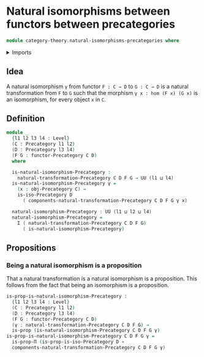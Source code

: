 # Natural isomorphisms between functors between precategories

```agda
module category-theory.natural-isomorphisms-precategories where
```

<details><summary>Imports</summary>

```agda
open import category-theory.functors-precategories
open import category-theory.isomorphisms-precategories
open import category-theory.natural-transformations-precategories
open import category-theory.precategories

open import foundation.dependent-pair-types
open import foundation.function-types
open import foundation.propositions
open import foundation.universe-levels
```

</details>

## Idea

A natural isomorphism `γ` from functor `F : C → D` to `G : C → D` is a natural
transformation from `F` to `G` such that the morphism `γ x : hom (F x) (G x)` is
an isomorphism, for every object `x` in `C`.

## Definition

```agda
module _
  {l1 l2 l3 l4 : Level}
  (C : Precategory l1 l2)
  (D : Precategory l3 l4)
  (F G : functor-Precategory C D)
  where

  is-natural-isomorphism-Precategory :
    natural-transformation-Precategory C D F G → UU (l1 ⊔ l4)
  is-natural-isomorphism-Precategory γ =
    (x : obj-Precategory C) →
    is-iso-Precategory D
      ( components-natural-transformation-Precategory C D F G γ x)

  natural-isomorphism-Precategory : UU (l1 ⊔ l2 ⊔ l4)
  natural-isomorphism-Precategory =
    Σ ( natural-transformation-Precategory C D F G)
      ( is-natural-isomorphism-Precategory)
```

## Propositions

### Being a natural isomorphism is a proposition

That a natural transformation is a natural isomorphism is a proposition. This
follows from the fact that being an isomorphism is a proposition.

```agda
is-prop-is-natural-isomorphism-Precategory :
  {l1 l2 l3 l4 : Level}
  (C : Precategory l1 l2)
  (D : Precategory l3 l4)
  (F G : functor-Precategory C D)
  (γ : natural-transformation-Precategory C D F G) →
  is-prop (is-natural-isomorphism-Precategory C D F G γ)
is-prop-is-natural-isomorphism-Precategory C D F G γ =
  is-prop-Π (is-prop-is-iso-Precategory D ∘
  components-natural-transformation-Precategory C D F G γ)
```
